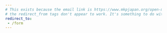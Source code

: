 ```yaml
---
# This exists because the email link is https://www.mkpjapan.org/open-mens-group/&data=foo and the without a permalink,
# the redirect_from tags don't appear to work. It's something to do with the additional query params.
redirect_to:
 - /form
---
```

